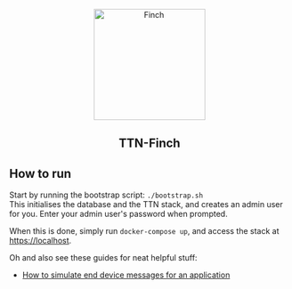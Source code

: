 <p align="center">
    <img src="https://user-images.githubusercontent.com/35915730/79220679-c07d2100-7e54-11ea-9cca-2b9c24f455b0.png" alt="Finch" height="200" />
</p>
<h2 align="center">TTN-Finch</h2>

## How to run
Start by running the bootstrap script: `./bootstrap.sh`  
This initialises the database and the TTN stack, and creates an admin user for you.
Enter your admin user's password when prompted.  

When this is done, simply run `docker-compose up`, and access the stack at [https://localhost](https://localhost).

Oh and also see these guides for neat helpful stuff:  
* [How to simulate end device messages for an application](./docs/simulate-device-messages.md)
